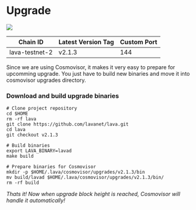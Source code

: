# Upgrade

![](https://services.kjnodes.com/assets/images/logos/lava.png)

| Chain ID       | Latest Version Tag | Custom Port |
| -------------- | ------------------ | ----------- |
| lava-testnet-2 | v2.1.3             | 144         |

Since we are using Cosmovisor, it makes it very easy to prepare for upcomming upgrade. You just have to build new binaries and move it into cosmovisor upgrades directory.

### Download and build upgrade binaries <a href="#download-and-build-upgrade-binaries" id="download-and-build-upgrade-binaries"></a>

```
# Clone project repository
cd $HOME
rm -rf lava
git clone https://github.com/lavanet/lava.git
cd lava
git checkout v2.1.3

# Build binaries
export LAVA_BINARY=lavad
make build

# Prepare binaries for Cosmovisor
mkdir -p $HOME/.lava/cosmovisor/upgrades/v2.1.3/bin
mv build/lavad $HOME/.lava/cosmovisor/upgrades/v2.1.3/bin/
rm -rf build
```

_Thats it! Now when upgrade block height is reached, Cosmovisor will handle it automatically!_
